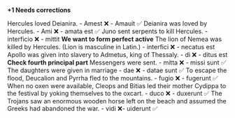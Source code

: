 **+1 Needs corrections**

Hercules loved Deianira. - Amest  ❌ - Amauit ✅
Deianira was loved by Hercules. - Ami ❌ - amata est ✅
Juno sent serpents to kill Hercules. - interficio ❌ - mittit **We want to form perfect active**
The lion of Nemea was killed by Hercules. (Lion is masculine in Latin.)  - interfici ❌ - necatus est
Apollo was given into slavery to Admetus, king of Thessaly. - di ❌ - ditus est **Check fourth principal part**
Messengers were sent. - mitta ❌ - missi sunt ✅
The daughters were given in marriage - dae ❌ - datae sunt ✅
To escape the flood, Deucalion and Pyrrha fled to the mountains. - fugio ❌ - fugerunt  ✅
When no oxen were available, Cleops and Bitias led their mother Cydippa to the festival by yoking themselves to the oxcart. - duco ❌ - duxerunt ✅
The Trojans saw an enormous wooden horse left on the beach and assumed the Greeks had abandoned the war. - vidi ❌- uiderunt ✅
